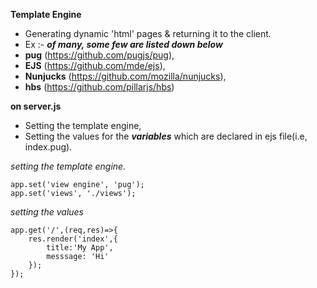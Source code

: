 **Template Engine**

- Generating dynamic 'html' pages & returning it to the client.
- Ex :- ***of many, some few are listed down below***
- **pug** (https://github.com/pugjs/pug),
- **EJS** (https://github.com/mde/ejs),
- **Nunjucks** (https://github.com/mozilla/nunjucks),
- **hbs** (https://github.com/pillarjs/hbs)


**on server.js**
- Setting the template engine,
- Setting the values for the ***variables*** which are declared in ejs file(i.e, index.pug).

*setting the template engine.*
```
app.set('view engine', 'pug');
app.set('views', './views');
```

*setting the values*
```
app.get('/',(req,res)=>{
    res.render('index',{
        title:'My App',
        messsage: 'Hi'
    });
});
```